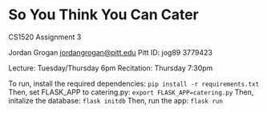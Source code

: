 # So You Think You Can Cater

CS1520 Assignment 3

Jordan Grogan
[jordangrogan@pitt.edu](mailto:jordangrogan@pitt.edu)
Pitt ID: jog89 3779423

Lecture: Tuesday/Thursday 6pm
Recitation: Thursday 7:30pm

To run, install the required dependencies:
`pip install -r requirements.txt`
Then, set FLASK_APP to catering.py:
`export FLASK_APP=catering.py`
Then, initalize the database:
`flask initdb`
Then, run the app:
`flask run`
